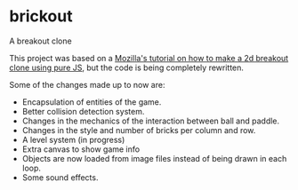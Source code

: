 # brickout
A breakout clone

This project was based on a <a href = "https://developer.mozilla.org/en-US/docs/Games/Tutorials/2D_Breakout_game_pure_JavaScript">Mozilla's tutorial on how to make a 2d breakout clone using pure JS</a>, but the code is being completely rewritten.

Some of the changes made up to now are:
<ul>
  <li>Encapsulation of entities of the game.</li>
  <li>Better collision detection system.</li>
  <li>Changes in the mechanics of the interaction between ball and paddle.</li>
  <li>Changes in the style and number of bricks per column and row.</li>
  <li>A level system (in progress)</li>
  <li>Extra canvas to show game info</li>
  <li>Objects are now loaded from image files instead of being drawn in each loop.</li> 
  <li>Some sound effects.</li>
</ul>
